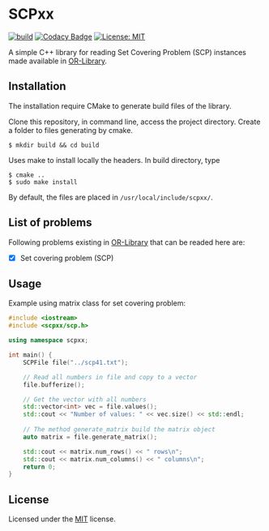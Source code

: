 # SCPxx

[![build](https://travis-ci.org/pinho/scpxx.svg?branch=master)](https://travis-ci.org/pinho/scpxx) [![Codacy Badge](https://api.codacy.com/project/badge/Grade/a39d4717f47c480482a1edfb93f39a05)](https://www.codacy.com/manual/ronaldpnh/orlib?utm_source=github.com&amp;utm_medium=referral&amp;utm_content=pinho/orlib&amp;utm_campaign=Badge_Grade)
[![License: MIT](https://img.shields.io/badge/License-MIT-blue.svg)](https://opensource.org/licenses/MIT) 

A simple C++ library for reading Set Covering Problem (SCP) instances made
available in [OR-Library](http://people.brunel.ac.uk/~mastjjb/jeb/info.html).


## Installation
The installation require CMake to generate build files of the library.

Clone this repository, in command line, access the project directory.
Create a folder to files generating by cmake.

```
$ mkdir build && cd build
```

Uses make to install locally the headers.
In build directory, type

```
$ cmake ..
$ sudo make install
```

By default, the files are placed in `/usr/local/include/scpxx/`.


## List of problems

Following problems existing in
[OR-Library](http://people.brunel.ac.uk/~mastjjb/jeb/info.html)
that can be readed here are:

- [X] Set covering problem (SCP)

## Usage

Example using matrix class for set covering problem:

```cpp
#include <iostream>
#include <scpxx/scp.h>

using namespace scpxx;

int main() {
    SCPFile file("../scp41.txt");

    // Read all numbers in file and copy to a vector
    file.bufferize();

    // Get the vector with all numbers
    std::vector<int> vec = file.values();
    std::cout << "Number of values: " << vec.size() << std::endl;
    
    // The method generate_matrix build the matrix object
    auto matrix = file.generate_matrix();

    std::cout << matrix.num_rows() << " rows\n";
    std::cout << matrix.num_columns() << " columns\n";
    return 0;
}

```

## License

Licensed under the [MIT](https://opensource.org/licenses/MIT) license.
